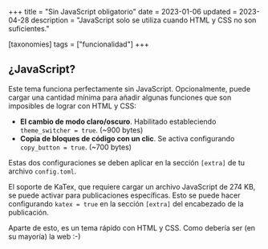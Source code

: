 +++
title = "Sin JavaScript obligatorio"
date = 2023-01-06
updated = 2023-04-28
description = "JavaScript solo se utiliza cuando HTML y CSS no son suficientes."

[taxonomies]
tags = ["funcionalidad"]
+++

## ¿JavaScript?

Este tema funciona perfectamente sin JavaScript. Opcionalmente, puede cargar una cantidad mínima para añadir algunas funciones que son imposibles de lograr con HTML y CSS:

- **El cambio de modo claro/oscuro**. Habilitado estableciendo `theme_switcher = true`. (~900 bytes)
- **Copia de bloques de código con un clic**. Se activa configurando `copy_button = true`. (~700 bytes)

Estas dos configuraciones se deben aplicar en la sección `[extra]` de tu archivo `config.toml`.

El soporte de KaTex, que requiere cargar un archivo JavaScript de 274 KB, se puede activar para publicaciones específicas. Esto se puede hacer configurando `katex = true` en la sección `[extra]` del encabezado de la publicación.

Aparte de esto, es un tema rápido con HTML y CSS. Como debería ser (en su mayoría) la web :-)
